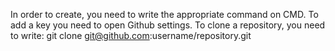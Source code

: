 In order to create, you need to write the appropriate command on CMD. To add a key you need to open Github settings. To clone a repository, you need to write: git clone git@github.com:username/repository.git